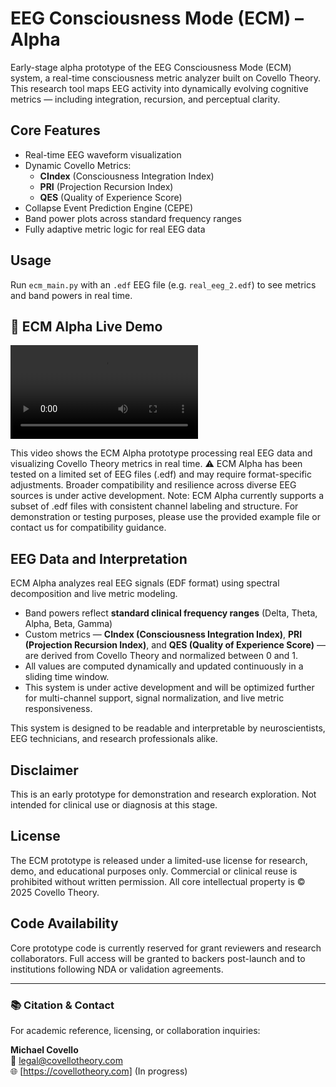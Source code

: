 # EEG Consciousness Mode (ECM) – Alpha

Early-stage alpha prototype of the EEG Consciousness Mode (ECM) system, a real-time consciousness metric analyzer built on Covello Theory. This research tool maps EEG activity into dynamically evolving cognitive metrics — including integration, recursion, and perceptual clarity.

## Core Features
- Real-time EEG waveform visualization
- Dynamic Covello Metrics:
  - **CIndex** (Consciousness Integration Index)
  - **PRI** (Projection Recursion Index)
  - **QES** (Quality of Experience Score)
- Collapse Event Prediction Engine (CEPE)
- Band power plots across standard frequency ranges
- Fully adaptive metric logic for real EEG data

## Usage
Run `ecm_main.py` with an `.edf` EEG file (e.g. `real_eeg_2.edf`) to see metrics and band powers in real time.

## 🎥 ECM Alpha Live Demo

![Watch the demo](./ecm_demo.mp4)

This video shows the ECM Alpha prototype processing real EEG data and visualizing Covello Theory metrics in real time.
⚠️ ECM Alpha has been tested on a limited set of EEG files (.edf) and may require format-specific adjustments. Broader compatibility and resilience across diverse EEG sources is under active development.
Note: ECM Alpha currently supports a subset of .edf files with consistent channel labeling and structure. For demonstration or testing purposes, please use the provided example file or contact us for compatibility guidance.

## EEG Data and Interpretation

ECM Alpha analyzes real EEG signals (EDF format) using spectral decomposition and live metric modeling.
- Band powers reflect **standard clinical frequency ranges** (Delta, Theta, Alpha, Beta, Gamma)  
- Custom metrics — **CIndex (Consciousness Integration Index)**, **PRI (Projection Recursion Index)**, and **QES (Quality of Experience Score)** — are derived from Covello Theory and normalized between 0 and 1.  
- All values are computed dynamically and updated continuously in a sliding time window.
- This system is under active development and will be optimized further for multi-channel support, signal normalization, and live metric responsiveness.

This system is designed to be readable and interpretable by neuroscientists, EEG technicians, and research professionals alike.

## Disclaimer
This is an early prototype for demonstration and research exploration. Not intended for clinical use or diagnosis at this stage.

## License
The ECM prototype is released under a limited-use license for research, demo, and educational purposes only. Commercial or clinical reuse is prohibited without written permission. All core intellectual property is © 2025 Covello Theory.

## Code Availability
Core prototype code is currently reserved for grant reviewers and research collaborators. Full access will be granted to backers post-launch and to institutions following NDA or validation agreements.

---

### 📚 Citation & Contact

For academic reference, licensing, or collaboration inquiries:

**Michael Covello**  
📧 legal@covellotheory.com  
🌐 [https://covellotheory.com] (In progress)


